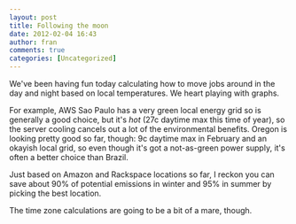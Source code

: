 ```yaml
---
layout: post
title: Following the moon
date: 2012-02-04 16:43
author: fran
comments: true
categories: [Uncategorized]
---
```

We've been having fun today calculating how to move jobs around in the day and night based on local temperatures. We heart playing with graphs.
<!--more-->

For example, AWS Sao Paulo has a very green local energy grid so is generally a good choice, but it's <em>hot</em> (27c daytime max this time of year), so the server cooling cancels out a lot of the environmental benefits. Oregon is looking pretty good so far, though: 9c daytime max in February and an okayish local grid, so even though it's got a not-as-green power supply, it's often a better choice than Brazil.

Just based on Amazon and Rackspace locations so far, I reckon you can save about 90% of potential emissions in winter and 95% in summer by picking the best location.

The time zone calculations are going to be a bit of a mare, though.
